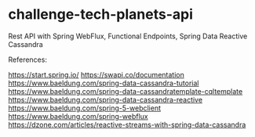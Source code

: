 # challenge-tech-planets-api
Rest API with Spring WebFlux, Functional Endpoints, Spring Data Reactive Cassandra


References:

https://start.spring.io/
https://swapi.co/documentation
https://www.baeldung.com/spring-data-cassandra-tutorial
https://www.baeldung.com/spring-data-cassandratemplate-cqltemplate
https://www.baeldung.com/spring-data-cassandra-reactive
https://www.baeldung.com/spring-5-webclient
https://www.baeldung.com/spring-webflux
https://dzone.com/articles/reactive-streams-with-spring-data-cassandra